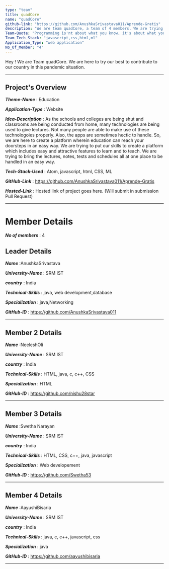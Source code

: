 ```yaml
---
type: "team"                   
title: quadCore
name: "quadCore"
github-link: "https://github.com/AnushkaSrivastava011/Aprende-Gratis"
description: "We are team quadCore, a team of 4 members. We are trying to contribute to this pandemic situation using our skills and teamwork"
Team-Quote: "Programming is'nt about what you know, it's about what you can figure out"
Team_Tech_Stack: "javascript,css,html,ml"
Application_Type: "web application"
No_Of_Member: "4"
---
```


Hey ! We are Team quadCore. We are here to try our best to contribute to our country in this pandemic situation.

---

## Project's Overview

_**Theme-Name**_ : Education

_**Application-Type**_ : Website

_**Idea-Description**_ :   As the schools and colleges are being shut and classrooms are being conducted from home, many technologies are being used to give lectures. Not many people are able to make use of these technologoies properly. Also, the apps are sometimes hectic to handle.
So, we are here to create a platform wherein education can reach your doorsteps in an easy way. We are trying to put our skills to create a platform which includes easy and attractive features to learn and to teach. We are trying to bring the lectures, notes, tests and schedules all at one place to be handled in an easy way.

_**Tech-Stack-Used**_ :   Atom, javascript, html, CSS, ML

_**GitHub-Link**_ :   https://github.com/AnushkaSrivastava011/Aprende-Gratis

_**Hosted-Link**_ :    Hosted link of project goes here. (Will submit in submission Pull Request)

---

# Member Details

_**No of members**_ : 4

## Leader Details

_**Name**_ :AnushkaSrivastava

_**University-Name**_ : SRM IST

_**country**_ : India

_**Technical-Skills**_ : java, web development,database

_**Specialization**_ : java,Networking

_**GitHub-ID**_ :  https://github.com/AnushkaSrivastava011

---

## Member 2 Details

_**Name**_ :NeeleshOli

_**University-Name**_ : SRM IST

_**country**_ : India

_**Technical-Skills**_ : HTML, java, c, c++, CSS

_**Specialization**_ : HTML

_**GitHub-ID**_ :   https://github.com/nishu28star

---

## Member 3 Details

_**Name**_ :Swetha Narayan

_**University-Name**_ : SRM IST

_**country**_ : India

_**Technical-Skills**_ : HTML, CSS, c++, java, javascript

_**Specialization**_ : Web developement

_**GitHub-ID**_ :   https://github.com/Swetha53

---

## Member 4 Details

_**Name**_ :AayushiBisaria

_**University-Name**_ : SRM IST

_**country**_ : India

_**Technical-Skills**_ : java, c, c++, javascript, css

_**Specialization**_ : java

_**GitHub-ID**_ :  https://github.com/aayushibisaria

---
